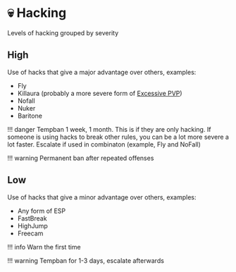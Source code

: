 # 💀 Hacking

Levels of hacking grouped by severity

## **High**

Use of hacks that give a major advantage over others, examples:

* Fly
* Killaura (probably a more severe form of [Excessive PVP](excessivepvp.md))
* Nofall
* Nuker
* Baritone

!!! danger Tempban 1 week, 1 month. This is if they are only hacking. If someone
is using hacks to break other rules, you can be a lot more severe a lot faster.
Escalate if used in combinaton (example, Fly and NoFall)


!!! warning Permanent ban after repeated offenses


## **Low**

Use of hacks that give a minor advantage over others, examples:

* Any form of ESP
* FastBreak
* HighJump
* Freecam

!!! info Warn the first time


!!! warning Tempban for 1-3 days, escalate afterwards
